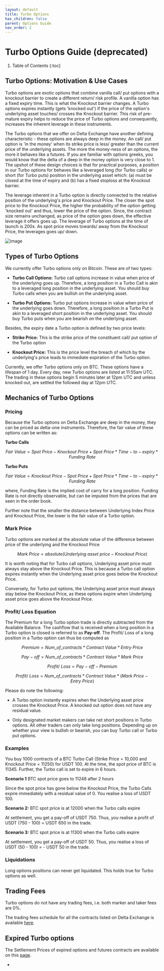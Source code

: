 ```yaml
---
layout: default
title: Turbo Options
has_children: false
parent: Options Guide
nav_order: 2
---
```


# Turbo Options Guide (deprecated)

1. Table of Contents
{:toc}

## Turbo Options: Motivation & Use Cases
Turbo options are exotic options that combine vanilla call/ put options with a knockout barrier to create a different return/ risk profile. A vanilla option has a fixed expiry time. This is what the Knockout barrier changes. A Turbo options expires instantly (gets 'knocked out') if the price of the option's underlying asset touches/ crosses the Knockout barrier. This risk of pre-mature expiry helps to reduce the price of Turbo options and consequently, increases the inherent leverage in these instruments. 

The Turbo options that we offer on Delta Exchange have another defining characteristic - these options are always deep in the money. An call/ put option is 'in the money' when its strike price is less/ greater than the current price of the underlying assets. The more the money-ness of an options, the more it behaves like a futures. If you are familiar with options greeks, you would know that the delta of a deep in the money option is very close to 1. The upshot of these design choices is that for practical purposes, a position in our Turbo options for behaves like a leveraged long (for Turbo calls) or short (for Turbo puts) position in the underlying asset which: (a) must be closed at the time of expiry and (b) has a fixed stoploss at the Knockout barrier.

The leverage inherent in a Turbo option is directly connected to the relative position of the underlying's price and Knockout Price. The closer the spot price to the Knockout Price, the higher the probability of the option getting 'knocked out' and thus, lower the price of the option. Since, the contract size remains unchanged, as price of the option goes down, the effective leverage it offers goes up. The leverage of Turbo options at the time of launch is 200x. As spot price moves towards/ away from the Knockout Price, the leverages goes up/ down.

![image]({{site.baseurl}}/assets/images/turbo_options.jpeg "Pay-off Profiles of Turbo Options")

## Types of Turbo Options
We currently offer Turbo options only on Bitcoin. These are of two types:

- **Turbo Call Options:** Turbo call options increase in value when price of the underlying goes up. Therefore, a long position in a Turbo Call is akin to a leveraged long position in the underlying asset. You should buy Turbo calls when you are bullish on the underlying asset.

- **Turbo Put Options:** Turbo put options increase in value when price of the underlying goes down. Therefore, a long position in a Turbo Put is akin to a leveraged short position in the underlying asset. You should buy Turbo puts when you are bearish on the underlying asset.

Besides, the expiry date a Turbo option is defined by two price levels:

- **Strike Price:** This is the strike price of the constituent call/ put option of the Turbo option

- **Knockout Price:** This is the price level the breach of which by the underlying's price leads to immediate expiration of the Turbo option.

Currently, we offer Turbo options only on BTC. These options have a lifespan of 1 day. Every day, new Turbo options are listed at 11:55am UTC. The trading in these options begin 5 minutes later at 12pm UTC and unless knocked out, are settled the followed day at 12pm UTC.

## Mechanics of Turbo Options

### **Pricing**

Because the Turbo options on Delta Exchange are deep in the money, they can be priced as delta-one instruments. Therefore, the fair value of these options can be written as:

**Turbo Calls**

$$Fair\ Value = Spot\ Price - Knockout\ Price + Spot\ Price * Time-to-expiry * Funding\ Rate$$

**Turbo Puts**

$$Fair\ Value = Knockout\ Price - Spot\ Price  + Spot\ Price * Time-to-expiry * Funding\ Rate$$

where, Funding Rate is the implied cost of carry for a long position. Funding Rate is not directly observable, but can be imputed from the prices that are seen in the order book.

Further note that the smaller the distance between Underlying Index Price and Knockout Price, the lower is the fair value of a Turbo option.



### **Mark Price**

Turbo options are marked at the absolute value of the difference between price of the underlying and the Knockout Price

$$Mark\ Price = absolute (Underlying\ asset\ price - Knockout\ Price)$$

It is worth noting that for Turbo call options, Underlying asset price must always stay above the Knockout Price. This is because a Turbo call option expires instantly when the Underlying asset price goes below the Knockout Price.

Conversely, for Turbo put options, the Underlying asset price must always stay below the Knockout Price, as these options expire when Underlying asset price goes above the Knockout Price.

### **Profit/ Loss Equation**

The Premium for a long Turbo option trade is directly subtracted from the Available Balance. The cashflow that is received when a long position in a Turbo option is closed is referred to as **Pay-off**. The Profit/ Loss of a long position in a Turbo option can thus be computed as 

$$ Premium = Num\_of\_contracts * Contract\ Value * Entry\ Price$$

$$Pay-off = Num\_of\_contracts * Contract\ Value * Mark\ Price$$

$$ Profit/\ Loss = Pay-off - Premium $$

$$Profit/\ Loss = Num\_of\_contracts * Contract\ Value * (Mark\ Price - Entry\ Price)$$

Please do note the following:

- A Turbo option instantly expires when the Underlying asset price crosses the Knockout Price. A knocked out option does not have any residual value.

- Only designated market makers can take net short positions in Turbo options. All other traders can only take long positions. Depending up on whether your view is bullish or bearish, you can buy Turbo call or Turbo put options.


### **Examples**

You buy 1000 contracts of a BTC Turbo Call (Strike Price = 10,000 and Knockout Price = 11250) for USDT 100. At the time, the spot price of BTC is 11345. Further, the Turbo call is set to expire in 6 hours.


**Scenario 1** BTC spot price goes to 11248 after 2 hours

Since the spot price has gone below the Knockout Price, the Turbo Calls expire immediately with a residual value of 0. You realise a loss of USDT 100.

**Scenario 2:** BTC spot price is at 12000 when the Turbo calls expire

At settlement, you get a pay-off of USDT 750. Thus, you realise a profit of USDT (750 - 100) = USDT 650 in the trade.

**Scenario 3:** BTC spot price is at 11300 when the Turbo calls expire

At settlement, you get a pay-off of USDT 50. Thus, you realise a loss of USDT (50 - 100) = - USDT 50 in the trade.


### **Liquidations**

Long options positions can never get liquidated. This holds true for Turbo options as well.

## Trading Fees

Turbo options do not have any trading fees, i.e. both marker and taker fees are 0%. 

The trading fees schedule for all the contracts listed on Delta Exchange is available [here](https://wwww.delta.exchange/fees).


## Expired Turbo options
The Settlement Prices of expired options and futures contracts are available on this [page](https://www.delta.exchange/app/expired_futures).

- 





